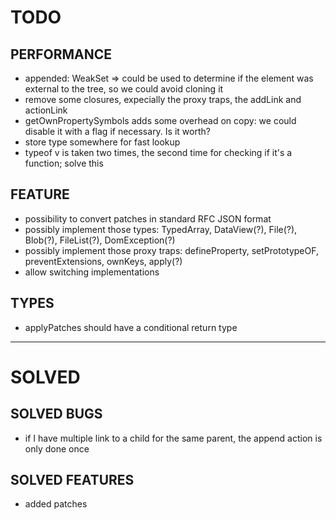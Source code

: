 # TODO

## PERFORMANCE
- appended: WeakSet => could be used to determine if the element was external to the tree, so we could avoid cloning it
- remove some closures, expecially the proxy traps, the addLink and actionLink
- getOwnPropertySymbols adds some overhead on copy: we could disable it with a flag if necessary. Is it worth?
- store type somewhere for fast lookup
- typeof v is taken two times, the second time for checking if it's a function; solve this

## FEATURE
- possibility to convert patches in standard RFC JSON format
- possibly implement those types: TypedArray, DataView(?), File(?), Blob(?), FileList(?), DomException(?)
- possibly implement those proxy traps: defineProperty, setPrototypeOF, preventExtensions, ownKeys, apply(?)
- allow switching implementations

## TYPES
- applyPatches should have a conditional return type

--------------------------------------------------------------------------------------------------------------

# SOLVED

## SOLVED BUGS
- if I have multiple link to a child for the same parent, the append action is only done once

## SOLVED FEATURES
- added patches


